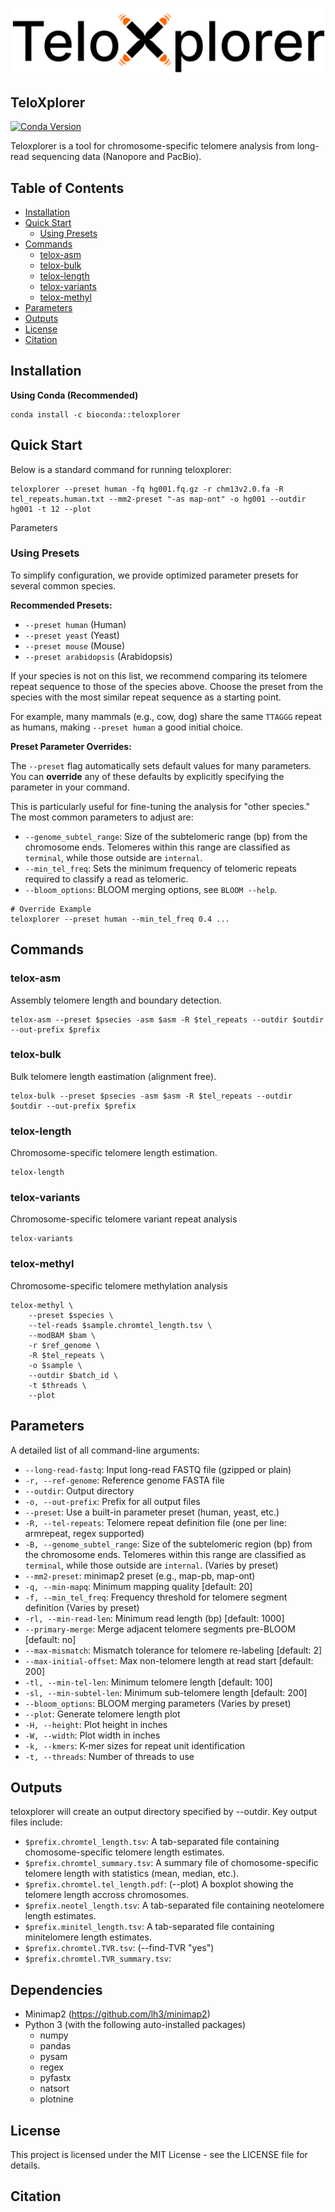 ![image](https://github.com/hhuili/TeloXplorer/blob/main/logo/logo.svg)
## TeloXplorer

[![Conda Version](https://img.shields.io/conda/vn/huihui_li/teloxplorer.svg?style=flat-square)](https://anaconda.org/huihui_li/teloxplorer)

Teloxplorer is a tool for chromosome-specific telomere analysis from long-read sequencing data (Nanopore and PacBio).

## Table of Contents

- [Installation](#installation)
- [Quick Start](#quick-start)
  - [Using Presets](#using-presets)
- [Commands](#commands)
  - [telox-asm](#telox-asm)
  - [telox-bulk](#telox-bulk)
  - [telox-length](#telox-length)
  - [telox-variants](#telox-variants)
  - [telox-methyl](#telox-methyl)
- [Parameters](#parameters)
- [Outputs](#outputs)
- [License](#license)
- [Citation](#citation)

## Installation

**Using Conda (Recommended)**

```
conda install -c bioconda::teloxplorer
```

## Quick Start

Below is a standard command for running teloxplorer:

```
teloxplorer --preset human -fq hg001.fq.gz -r chm13v2.0.fa -R tel_repeats.human.txt --mm2-preset "-as map-ont" -o hg001 --outdir hg001 -t 12 --plot
```

Parameters

### Using Presets

To simplify configuration, we provide optimized parameter presets for several common species.

**Recommended Presets:**

- `--preset human` (Human)
- `--preset yeast` (Yeast)
- `--preset mouse` (Mouse)
- `--preset arabidopsis` (Arabidopsis)

If your species is not on this list, we recommend comparing its telomere repeat sequence to those of the species above. Choose the preset from the species with the most similar repeat sequence as a starting point.

For example, many mammals (e.g., cow, dog) share the same `TTAGGG` repeat as humans, making `--preset human` a good initial choice.

**Preset Parameter Overrides:**

The `--preset` flag automatically sets default values for many parameters. You can **override** any of these defaults by explicitly specifying the parameter in your command.

This is particularly useful for fine-tuning the analysis for "other species." The most common parameters to adjust are:

- `--genome_subtel_range`: Size of the subtelomeric range (bp) from the chromosome ends. Telomeres within this range are classified as `terminal`, while those outside are `internal`.
- `--min_tel_freq`: Sets the minimum frequency of telomeric repeats required to classify a read as telomeric.
- `--bloom_options`: BLOOM merging options, see `BLOOM --help`.

```
# Override Example
teloxplorer --preset human --min_tel_freq 0.4 ...
```

## Commands

### telox-asm

Assembly telomere length and boundary detection.

```
telox-asm --preset $psecies -asm $asm -R $tel_repeats --outdir $outdir --out-prefix $prefix
```

### telox-bulk

Bulk telomere length eastimation (alignment free).

```
telox-bulk --preset $psecies -asm $asm -R $tel_repeats --outdir $outdir --out-prefix $prefix
```

### telox-length

Chromosome-specific telomere length estimation.

```
telox-length
```

### telox-variants

Chromosome-specific telomere variant repeat analysis

```
telox-variants
```

### telox-methyl

Chromosome-specific telomere methylation analysis

```
telox-methyl \
    --preset $species \
    --tel-reads $sample.chromtel_length.tsv \
    --modBAM $bam \
    -r $ref_genome \
    -R $tel_repeats \
    -o $sample \
    --outdir $batch_id \
    -t $threads \
    --plot
```

## Parameters

A detailed list of all command-line arguments: 
- `--long-read-fastq`: Input long-read FASTQ file (gzipped or plain)
- `-r, --ref-genome`: Reference genome FASTA file
- `--outdir`: Output directory
- `-o, --out-prefix`: Prefix for all output files
- `--preset`: Use a built-in parameter preset (human, yeast, etc.)
- `-R, --tel-repeats`: Telomere repeat definition file (one per line: arm<TAB>repeat, regex supported)
- `-B, --genome_subtel_range`: Size of the subtelomeric region (bp) from the chromosome ends. Telomeres within this range are classified as `terminal`, while those outside are `internal`. (Varies by preset)
- `--mm2-preset`: minimap2 preset (e.g., map-pb, map-ont)
- `-q, --min-mapq`: Minimum mapping quality [default: 20]
- `-f, --min_tel_freq`: Frequency threshold for telomere segment definition (Varies by preset)
- `-rl, --min-read-len`: Minimum read length (bp) [default: 1000]
- `--primary-merge`: Merge adjacent telomere segments pre-BLOOM [default: no]
- `--max-mismatch`: Mismatch tolerance for telomere re-labeling [default: 2]
- `--max-initial-offset`: Max non-telomere length at read start [default: 200]
- `-tl, --min-tel-len`: Minimum telomere length [default: 100]
- `-sl, --min-subtel-len`: Minimum sub-telomere length [default: 200]
- `--bloom_options`: BLOOM merging parameters (Varies by preset)
- `--plot`: Generate telomere length plot
- `-H, --height`: Plot height in inches
- `-W, --width`: Plot width in inches
- `-k, --kmers`: K-mer sizes for repeat unit identification
- `-t, --threads`: Number of threads to use

## Outputs

teloxplorer will create an output directory specified by --outdir. Key output files include:

- `$prefix.chromtel_length.tsv`: A tab-separated file containing chomosome-specific telomere length estimates.
- `$prefix.chromtel_summary.tsv`: A summary file of chomosome-specific telomere length with statistics (mean, median, etc.).
- `$prefix.chromtel.tel_length.pdf`: (--plot) A boxplot showing the telomere length accross chromosomes.
- `$prefix.neotel_length.tsv`: A tab-separated file containing neotelomere length estimates.
- `$prefix.minitel_length.tsv`: A tab-separated file containing minitelomere length estimates.
- `$prefix.chromtel.TVR.tsv`: (--find-TVR "yes")
- `$prefix.chromtel.TVR_summary.tsv`:

## Dependencies

- Minimap2 (https://github.com/lh3/minimap2)
- Python 3 (with the following auto-installed packages)
  - numpy
  - pandas
  - pysam
  - regex
  - pyfastx
  - natsort
  - plotnine

## License

This project is licensed under the MIT License - see the LICENSE file for details.

## Citation












